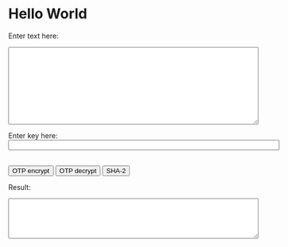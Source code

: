 <!DOCTYPE html>
<html>
<body>
<h1>Hello World</h1>

Enter text here: <br>
<textarea rows="10" cols="60" id="myTextarea">
</textarea><br>
Enter key here: <br>
<input type="text" name="text" id="key" size="65" />
<br>
<br>

<button id="OTP1">OTP encrypt</button>
<button id="OTP2">OTP decrypt</button>
<button id="Sha">SHA-2</button>
<br>

Result: <br>
<textarea rows="5" cols="60" id="result">
</textarea><br>

<script type="text/javascript">

    function SHA512(str) {
        function int64(msint_32, lsint_32) {
            this.highOrder = msint_32;
            this.lowOrder = lsint_32;
        }

        var H = [new int64(0x6a09e667, 0xf3bcc908), new int64(0xbb67ae85, 0x84caa73b),
            new int64(0x3c6ef372, 0xfe94f82b), new int64(0xa54ff53a, 0x5f1d36f1),
            new int64(0x510e527f, 0xade682d1), new int64(0x9b05688c, 0x2b3e6c1f),
            new int64(0x1f83d9ab, 0xfb41bd6b), new int64(0x5be0cd19, 0x137e2179)];

        var K = [new int64(0x428a2f98, 0xd728ae22), new int64(0x71374491, 0x23ef65cd),
            new int64(0xb5c0fbcf, 0xec4d3b2f), new int64(0xe9b5dba5, 0x8189dbbc),
            new int64(0x3956c25b, 0xf348b538), new int64(0x59f111f1, 0xb605d019),
            new int64(0x923f82a4, 0xaf194f9b), new int64(0xab1c5ed5, 0xda6d8118),
            new int64(0xd807aa98, 0xa3030242), new int64(0x12835b01, 0x45706fbe),
            new int64(0x243185be, 0x4ee4b28c), new int64(0x550c7dc3, 0xd5ffb4e2),
            new int64(0x72be5d74, 0xf27b896f), new int64(0x80deb1fe, 0x3b1696b1),
            new int64(0x9bdc06a7, 0x25c71235), new int64(0xc19bf174, 0xcf692694),
            new int64(0xe49b69c1, 0x9ef14ad2), new int64(0xefbe4786, 0x384f25e3),
            new int64(0x0fc19dc6, 0x8b8cd5b5), new int64(0x240ca1cc, 0x77ac9c65),
            new int64(0x2de92c6f, 0x592b0275), new int64(0x4a7484aa, 0x6ea6e483),
            new int64(0x5cb0a9dc, 0xbd41fbd4), new int64(0x76f988da, 0x831153b5),
            new int64(0x983e5152, 0xee66dfab), new int64(0xa831c66d, 0x2db43210),
            new int64(0xb00327c8, 0x98fb213f), new int64(0xbf597fc7, 0xbeef0ee4),
            new int64(0xc6e00bf3, 0x3da88fc2), new int64(0xd5a79147, 0x930aa725),
            new int64(0x06ca6351, 0xe003826f), new int64(0x14292967, 0x0a0e6e70),
            new int64(0x27b70a85, 0x46d22ffc), new int64(0x2e1b2138, 0x5c26c926),
            new int64(0x4d2c6dfc, 0x5ac42aed), new int64(0x53380d13, 0x9d95b3df),
            new int64(0x650a7354, 0x8baf63de), new int64(0x766a0abb, 0x3c77b2a8),
            new int64(0x81c2c92e, 0x47edaee6), new int64(0x92722c85, 0x1482353b),
            new int64(0xa2bfe8a1, 0x4cf10364), new int64(0xa81a664b, 0xbc423001),
            new int64(0xc24b8b70, 0xd0f89791), new int64(0xc76c51a3, 0x0654be30),
            new int64(0xd192e819, 0xd6ef5218), new int64(0xd6990624, 0x5565a910),
            new int64(0xf40e3585, 0x5771202a), new int64(0x106aa070, 0x32bbd1b8),
            new int64(0x19a4c116, 0xb8d2d0c8), new int64(0x1e376c08, 0x5141ab53),
            new int64(0x2748774c, 0xdf8eeb99), new int64(0x34b0bcb5, 0xe19b48a8),
            new int64(0x391c0cb3, 0xc5c95a63), new int64(0x4ed8aa4a, 0xe3418acb),
            new int64(0x5b9cca4f, 0x7763e373), new int64(0x682e6ff3, 0xd6b2b8a3),
            new int64(0x748f82ee, 0x5defb2fc), new int64(0x78a5636f, 0x43172f60),
            new int64(0x84c87814, 0xa1f0ab72), new int64(0x8cc70208, 0x1a6439ec),
            new int64(0x90befffa, 0x23631e28), new int64(0xa4506ceb, 0xde82bde9),
            new int64(0xbef9a3f7, 0xb2c67915), new int64(0xc67178f2, 0xe372532b),
            new int64(0xca273ece, 0xea26619c), new int64(0xd186b8c7, 0x21c0c207),
            new int64(0xeada7dd6, 0xcde0eb1e), new int64(0xf57d4f7f, 0xee6ed178),
            new int64(0x06f067aa, 0x72176fba), new int64(0x0a637dc5, 0xa2c898a6),
            new int64(0x113f9804, 0xbef90dae), new int64(0x1b710b35, 0x131c471b),
            new int64(0x28db77f5, 0x23047d84), new int64(0x32caab7b, 0x40c72493),
            new int64(0x3c9ebe0a, 0x15c9bebc), new int64(0x431d67c4, 0x9c100d4c),
            new int64(0x4cc5d4be, 0xcb3e42b6), new int64(0x597f299c, 0xfc657e2a),
            new int64(0x5fcb6fab, 0x3ad6faec), new int64(0x6c44198c, 0x4a475817)];

        var W = new Array(64);
        var a, b, c, d, e, f, g, h, i, j;
        var T1, T2;
        var charsize = 8;

        function utf8_encode(str) {
            return unescape(encodeURIComponent(str));
        }

        function str2binb(str) {
            var bin = [];
            var mask = (1 << charsize) - 1;
            var len = str.length * charsize;

            for (var i = 0; i < len; i += charsize) {
                bin[i >> 5] |= (str.charCodeAt(i / charsize) & mask) << (32 - charsize - (i % 32));
            }

            return bin;
        }

        function binb2hex(binarray) {
            var hex_tab = "0123456789abcdef";
            var str = "";
            var length = binarray.length * 4;
            var srcByte;

            for (var i = 0; i < length; i += 1) {
                srcByte = binarray[i >> 2] >> ((3 - (i % 4)) * 8);
                str += hex_tab.charAt((srcByte >> 4) & 0xF) + hex_tab.charAt(srcByte & 0xF);
            }

            return str;
        }

        function safe_add_2(x, y) {
            var lsw, msw, lowOrder, highOrder;

            lsw = (x.lowOrder & 0xFFFF) + (y.lowOrder & 0xFFFF);
            msw = (x.lowOrder >>> 16) + (y.lowOrder >>> 16) + (lsw >>> 16);
            lowOrder = ((msw & 0xFFFF) << 16) | (lsw & 0xFFFF);

            lsw = (x.highOrder & 0xFFFF) + (y.highOrder & 0xFFFF) + (msw >>> 16);
            msw = (x.highOrder >>> 16) + (y.highOrder >>> 16) + (lsw >>> 16);
            highOrder = ((msw & 0xFFFF) << 16) | (lsw & 0xFFFF);

            return new int64(highOrder, lowOrder);
        }

        function safe_add_4(a, b, c, d) {
            var lsw, msw, lowOrder, highOrder;

            lsw = (a.lowOrder & 0xFFFF) + (b.lowOrder & 0xFFFF) + (c.lowOrder & 0xFFFF) + (d.lowOrder & 0xFFFF);
            msw = (a.lowOrder >>> 16) + (b.lowOrder >>> 16) + (c.lowOrder >>> 16) + (d.lowOrder >>> 16) + (lsw >>> 16);
            lowOrder = ((msw & 0xFFFF) << 16) | (lsw & 0xFFFF);

            lsw = (a.highOrder & 0xFFFF) + (b.highOrder & 0xFFFF) + (c.highOrder & 0xFFFF) + (d.highOrder & 0xFFFF) + (msw >>> 16);
            msw = (a.highOrder >>> 16) + (b.highOrder >>> 16) + (c.highOrder >>> 16) + (d.highOrder >>> 16) + (lsw >>> 16);
            highOrder = ((msw & 0xFFFF) << 16) | (lsw & 0xFFFF);

            return new int64(highOrder, lowOrder);
        }

        function safe_add_5(a, b, c, d, e) {
            var lsw, msw, lowOrder, highOrder;

            lsw = (a.lowOrder & 0xFFFF) + (b.lowOrder & 0xFFFF) + (c.lowOrder & 0xFFFF) + (d.lowOrder & 0xFFFF) + (e.lowOrder & 0xFFFF);
            msw = (a.lowOrder >>> 16) + (b.lowOrder >>> 16) + (c.lowOrder >>> 16) + (d.lowOrder >>> 16) + (e.lowOrder >>> 16) + (lsw >>> 16);
            lowOrder = ((msw & 0xFFFF) << 16) | (lsw & 0xFFFF);

            lsw = (a.highOrder & 0xFFFF) + (b.highOrder & 0xFFFF) + (c.highOrder & 0xFFFF) + (d.highOrder & 0xFFFF) + (e.highOrder & 0xFFFF) + (msw >>> 16);
            msw = (a.highOrder >>> 16) + (b.highOrder >>> 16) + (c.highOrder >>> 16) + (d.highOrder >>> 16) + (e.highOrder >>> 16) + (lsw >>> 16);
            highOrder = ((msw & 0xFFFF) << 16) | (lsw & 0xFFFF);

            return new int64(highOrder, lowOrder);
        }

        function maj(x, y, z) {
            return new int64(
                (x.highOrder & y.highOrder) ^ (x.highOrder & z.highOrder) ^ (y.highOrder & z.highOrder),
                (x.lowOrder & y.lowOrder) ^ (x.lowOrder & z.lowOrder) ^ (y.lowOrder & z.lowOrder)
            );
        }

        function ch(x, y, z) {
            return new int64(
                (x.highOrder & y.highOrder) ^ (~x.highOrder & z.highOrder),
                (x.lowOrder & y.lowOrder) ^ (~x.lowOrder & z.lowOrder)
            );
        }

        function rotr(x, n) {
            if (n <= 32) {
                return new int64(
                    (x.highOrder >>> n) | (x.lowOrder << (32 - n)),
                    (x.lowOrder >>> n) | (x.highOrder << (32 - n))
                );
            } else {
                return new int64(
                    (x.lowOrder >>> n) | (x.highOrder << (32 - n)),
                    (x.highOrder >>> n) | (x.lowOrder << (32 - n))
                );
            }
        }

        function sigma0(x) {
            var rotr28 = rotr(x, 28);
            var rotr34 = rotr(x, 34);
            var rotr39 = rotr(x, 39);

            return new int64(
                rotr28.highOrder ^ rotr34.highOrder ^ rotr39.highOrder,
                rotr28.lowOrder ^ rotr34.lowOrder ^ rotr39.lowOrder
            );
        }

        function sigma1(x) {
            var rotr14 = rotr(x, 14);
            var rotr18 = rotr(x, 18);
            var rotr41 = rotr(x, 41);

            return new int64(
                rotr14.highOrder ^ rotr18.highOrder ^ rotr41.highOrder,
                rotr14.lowOrder ^ rotr18.lowOrder ^ rotr41.lowOrder
            );
        }

        function gamma0(x) {
            var rotr1 = rotr(x, 1), rotr8 = rotr(x, 8), shr7 = shr(x, 7);

            return new int64(
                rotr1.highOrder ^ rotr8.highOrder ^ shr7.highOrder,
                rotr1.lowOrder ^ rotr8.lowOrder ^ shr7.lowOrder
            );
        }

        function gamma1(x) {
            var rotr19 = rotr(x, 19);
            var rotr61 = rotr(x, 61);
            var shr6 = shr(x, 6);

            return new int64(
                rotr19.highOrder ^ rotr61.highOrder ^ shr6.highOrder,
                rotr19.lowOrder ^ rotr61.lowOrder ^ shr6.lowOrder
            );
        }

        function shr(x, n) {
            if (n <= 32) {
                return new int64(
                    x.highOrder >>> n,
                    x.lowOrder >>> n | (x.highOrder << (32 - n))
                );
            } else {
                return new int64(
                    0,
                    x.highOrder << (32 - n)
                );
            }
        }

        str = utf8_encode(str);
        strlen = str.length*charsize;
        str = str2binb(str);

        str[strlen >> 5] |= 0x80 << (24 - strlen % 32);
        str[(((strlen + 128) >> 10) << 5) + 31] = strlen;

        for (var i = 0; i < str.length; i += 32) {
            a = H[0];
            b = H[1];
            c = H[2];
            d = H[3];
            e = H[4];
            f = H[5];
            g = H[6];
            h = H[7];

            for (var j = 0; j < 80; j++) {
                if (j < 16) {
                    W[j] = new int64(str[j*2 + i], str[j*2 + i + 1]);
                } else {
                    W[j] = safe_add_4(gamma1(W[j - 2]), W[j - 7], gamma0(W[j - 15]), W[j - 16]);
                }

                T1 = safe_add_5(h, sigma1(e), ch(e, f, g), K[j], W[j]);
                T2 = safe_add_2(sigma0(a), maj(a, b, c));
                h = g;
                g = f;
                f = e;
                e = safe_add_2(d, T1);
                d = c;
                c = b;
                b = a;
                a = safe_add_2(T1, T2);
            }

            H[0] = safe_add_2(a, H[0]);
            H[1] = safe_add_2(b, H[1]);
            H[2] = safe_add_2(c, H[2]);
            H[3] = safe_add_2(d, H[3]);
            H[4] = safe_add_2(e, H[4]);
            H[5] = safe_add_2(f, H[5]);
            H[6] = safe_add_2(g, H[6]);
            H[7] = safe_add_2(h, H[7]);
        }

        var binarray = [];
        for (var i = 0; i < H.length; i++) {
            binarray.push(H[i].highOrder);
            binarray.push(H[i].lowOrder);
        }
        return binb2hex(binarray);
    }

    // register onclick events for Encrypt button
    document.getElementById('Sha').onclick = function() {
        var txt_string = document.getElementById('myTextarea').value;    // gets data from input text

// encrypts data and adds it in result element
        document.getElementById('result').value = SHA512(txt_string);
        return false;
    }
</script>

<script type="text/javascript">

    function OneTimePad(encdec, text, key)
    {
        var pad, i, out, c, uc;

        pad = "";
        key = key.toUpperCase();
        for (i = 0; i < key.length; i ++)
        {
            c = key.charAt(i)
            if (c >= 'A' && c <= 'Z')
            {
                pad += c;
            }
        }

        out = "";
        for (i = 0; i < text.length; i ++)
        {
            c = text.charAt(i);
            uc = ' ';
            if (c >= 'A' && c <= 'Z')
            {
                uc = 'A';
            }
            if (c >= 'a' && c <= 'z')
            {
                uc = 'a';
            }
            if (uc != ' ')
            {
                if (pad.length == 0)
                {
                    pad = "AAAAAAAA";
                }
                c = c.charCodeAt(0) - uc.charCodeAt(0) + encdec * (pad.charCodeAt(0) - 'A'.charCodeAt(0));
                c = (c + 26) % 26;
                c = String.fromCharCode(uc.charCodeAt(0) + c + 1);
                pad = pad.slice(1, pad.length);
            }
            out += c;
        }

        return out;
    }

    // register onclick events for Encrypt button
    document.getElementById('OTP1').onclick = function() {
        var text = document.getElementById('myTextarea').value;    // gets data from input text
        var key = document.getElementById('key').value;

// encrypts data and adds it in result element
        document.getElementById('result').value = OneTimePad(1, text, key);
        return false;
    }
    
</script>
</body>
</html>
